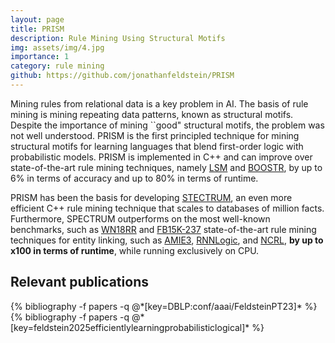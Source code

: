 ```yaml
---
layout: page
title: PRISM
description: Rule Mining Using Structural Motifs
img: assets/img/4.jpg
importance: 1
category: rule mining
github: https://github.com/jonathanfeldstein/PRISM
---
```


Mining rules from relational data is a key problem in AI. The basis of rule mining is mining repeating data patterns, known as structural motifs. Despite the importance of mining ``good" structural motifs, the problem was not well understood. PRISM is the first principled technique for mining structural motifs for learning languages that blend first-order logic with probabilistic models. PRISM is implemented in C++ and can improve over state-of-the-art rule mining techniques, namely
<a href="https://dl.acm.org/doi/10.5555/3104322.3104393">LSM</a> and
<a href="https://link.springer.com/article/10.1007/s10994-011-5244-9">BOOSTR</a>, by up to 6% in terms of accuracy and up to 80\% in terms of runtime.

PRISM has been the basis for developing <a href="https://arxiv.org/abs/2409.16238">STECTRUM</a>, an even more efficient C++ rule mining technique that scales to databases of million facts. Furthermore, SPECTRUM outperforms on the most well-known benchmarks, such as <a href="https://ojs.aaai.org/index.php/AAAI/article/view/11573">WN18RR</a> and <a href="https://aclanthology.org/W15-4007">FB15K-237</a> state-of-the-art rule mining techniques for entity linking, such as <a href="https://link.springer.com/chapter/10.1007/978-3-030-49461-2_3">AMIE3</a>, <a href="https://openreview.net/forum?id=tGZu6DlbreV">RNNLogic</a>, and <a href=" https://openreview.net/forum?id=F8VKQyDgRVj">NCRL</a>, <strong>by up to x100 in terms of runtime</strong>, while running exclusively on CPU.

## Relevant publications
<div class="publications">
  {% bibliography -f papers -q @*[key=DBLP:conf/aaai/FeldsteinPT23]* %}
  {% bibliography -f papers -q @*[key=feldstein2025efficientlylearningprobabilisticlogical]* %}
</div>
